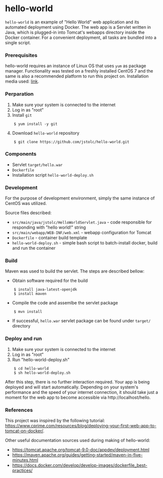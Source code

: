 hello-world
===========

`hello-world` is an example of "Hello World" web application and its automated deployment using Docker. The web app is a Servlet written in Java, which is plugged-in into Tomcat's webapps directory inside the Docker container. For a convenient deployment, all tasks are bundled into a single script. 


### Prerequisites 

hello-world requires an instance of Linux OS that uses `yum` as package manager. Functionality was tested on a freshly installed CentOS 7 and the same is also a recommended platform to run this project on. Installation media used: [link](http://ftp.heanet.ie/pub/centos/7.9.2009/isos/x86_64/CentOS-7-x86_64-Minimal-2009.iso). 


### Perparation

1. Make sure your system is connected to the internet
2. Log in as "root" 
3. Install `git`
```
    $ yum install -y git
```
4. Download `hello-world` repository
```
    $ git clone https://github.com/jstolc/hello-world.git
```    


### Components  

  * Servlet `target/hello.war`
  * `Dockerfile`
  * Installation script `hello-world-deploy.sh`


### Development

For the purpose of development environment, simply the same instance of CentOS was utilized.

Source files described:

  * `src/main/java/jstolc/HelloWorldServlet.java` - code responsible for responding with "hello world!" string
  * `src/main/webapp/WEB-INF/web.xml` - webapp configuration for Tomcat
  * `Dockerfile` - container build template
  * `hello-world-deploy.sh` - simple bash script to batch-install docker, build and run the container


### Build  

Maven was used to build the servlet. The steps are described bellow: 

  * Obtain software required for the build
```
    $ install java-latest-openjdk
    $ install maven
```
  * Compile the code and assemlbe the servlet package
``` 
    $ mvn install
```
  * If successful, `hello.war` servlet package can be found under `target/` directory 


### Deploy and run 
    
1. Make sure your system is connected to the internet
2. Log in as "root" 
3. Run "hello-world-deploy.sh"
```
    $ cd hello-world
    $ sh hello-world-deploy.sh
```    
After this step, there is no further interaction required. Your app is being deployed and will start automatically. Depending on your system's performance and the speed of your internet connection, it should take just a moment for the web app to become accessible via http://localhost/hello.


### References  

This project was inspired by the following tutorial: https://www.cprime.com/resources/blog/deploying-your-first-web-app-to-tomcat-on-docker/. 

Other useful documentation sources used during making of hello-world:
  * https://tomcat.apache.org/tomcat-9.0-doc/appdev/deployment.html
  * https://maven.apache.org/guides/getting-started/maven-in-five-minutes.html
  * https://docs.docker.com/develop/develop-images/dockerfile_best-practices/










